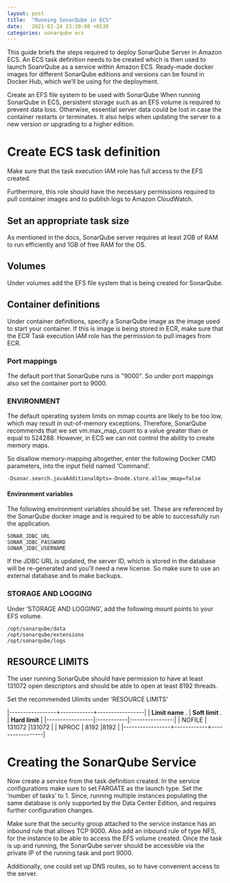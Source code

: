```yaml
---
layout: post
title:  "Running SonarQube in ECS"
date:   2021-02-24 23:30:00 +0530
categories: sonarqube ecs
---
```

This guide briefs the steps required to deploy SonarQube Server in Amazon ECS. An ECS task definition needs to be created which is then used to launch SoanrQube as a service within Amazon ECS. Ready-made docker images for different SonarQube editions and versions can be found in Docker Hub, which we’ll be using for the deployment.

Create an EFS file system to be used with SonarQube
When running SonarQube in ECS, persistent storage such as an EFS volume is required to prevent data loss. Otherwise, essential server data could be lost in case the container restarts or terminates. It also helps when updating the server to a new version or upgrading to a higher edition.

# Create ECS task definition

Make sure that the task execution IAM role has full access to the EFS created. 

Furthermore, this role should have the necessary permissions required to pull container images and to publish logs to Amazon CloudWatch.

## Set an appropriate task size

As mentioned in the docs, SonarQube server requires at least 2GB of RAM to run efficiently and 1GB of free RAM for the OS.

## Volumes

Under volumes add the EFS file system that is being created for SonarQube.

## Container definitions

Under container definitions, specify a SonarQube image as the image used to start your container. If this is image is being stored in ECR, make sure that the ECR Task execution IAM role has the permission to pull images from ECR.

### Port mappings

The default port that SonarQube runs is "9000". So under port mappings also set the container port to 9000.

### ENVIRONMENT

The default operating system limits on mmap counts are likely to be too low, which may result in out-of-memory exceptions. Therefore, SonarQube recommends that we set vm.max_map_count to a value greater than or equal to 524288. However, in ECS we can not control the ability to create memory maps.

So disallow memory-mapping altogether,  enter the following Docker CMD parameters, into the input field named ‘Command’.

```
-Dsonar.search.javaAdditionalOpts=-Dnode.store.allow_mmap=false
```

#### Environment variables
The following environment variables should be set. These are referenced by the SonarQube docker image and is required to be able to successfully run the application.

```
SONAR_JDBC_URL
SONAR_JDBC_PASSWORD
SONAR_JDBC_USERNAME
```

If the JDBC URL is updated, the server ID, which is stored in the database will be re-generated and you'll need a new license. So make sure to use an external database and to make backups.

### STORAGE AND LOGGING

Under ‘STORAGE AND LOGGING’, add the following mount points to your EFS volume.

```
/opt/sonarqube/data
/opt/sonarqube/extensions
/opt/sonarqube/logs
```

## RESOURCE LIMITS

The user running SonarQube should have permission to have at least 131072 open descriptors and should be able to open at least 8192 threads.

Set the recommended Ulimits under ‘RESOURCE LIMITS’

|-----------------+------------+-----------------|
| **Limit name** . | **Soft limit** . | **Hard limit**      |
|-----------------|:-----------|:---------------:|
| NOFILE          | 131072     |131072          |
| NPROC           | 8192       |8192            |
|-----------------+------------+-----------------|

# Creating the SonarQube Service

Now create a service from the task definition created. In the service configurations make sure to set FARGATE as the launch type. Set the ‘number of tasks’ to 1. Since, running multiple instances populating the same database is only supported by the Data Center Edition, and requires further configuration changes.

Make sure that the security group attached to the service instance has an inbound rule that allows TCP 9000. Also add an inbound rule of type NFS, for the instance to be able to access the EFS volume created. Once the task is up and running, the SonarQube server should be accessible via the private IP of the running task and port 9000.

Additionally, one could set up DNS routes, so to have convenient access to the server.
